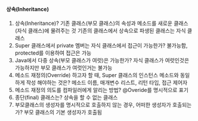 
#### 상속(Inheritance)

1. 상속(Inheritance)? 
   기존 클래스(부모 클래스)의 속성과 메소드를 새로운 클래스(자식 클래스)에 물려주는 것
   기존의 클래스에서 상속으로 파생된 클래스는 자식 클래스
2. Super 클래스에서 private 멤버는 자식 클래스에서 접근이 가능한가? 
   불가능함, protected를 이용하여 접근은 가능
4. Java에서 다중 상속(부모 클래스가 여럿)은 가능한가? 
   자식 클래스가 여럿인것은 가능하지만 부모 클래스가 여럿인거는 불가능
5. 메소드 재정의(Override) 하고자 할 때, Super 클래스의 인스턴스 메소드와 동일하게 작성 해야하는 것은?
   메소드 이름, 매개변수 리스트, 리턴 타입, 접근 제어자
6. 메소드 재정의 의도를 컴파일러에게 알리는 방법? 
   @Overide를 명시적으로 표기
7. 종단(final) 클래스는? 
   상속을 할 수 없는 클래스
8. 부모클래스의 생성자를 명시적으로 호출하지 않는 경우, 어떠한 생성자가 호출되는가? 
   부모 클래스의 기본 생성자가 호출됨

